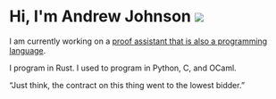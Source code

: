 # Hi, I'm Andrew Johnson ![](https://komarev.com/ghpvc/?username=andrew-johnson-4)

I am currently working on a [proof assistant that is also a programming language](https://andrew-johnson-4.github.io/lsts-tutorial/index.html).

I program in Rust. I used to program in Python, C, and OCaml.

“Just think, the contract on this thing went to the lowest bidder.”
